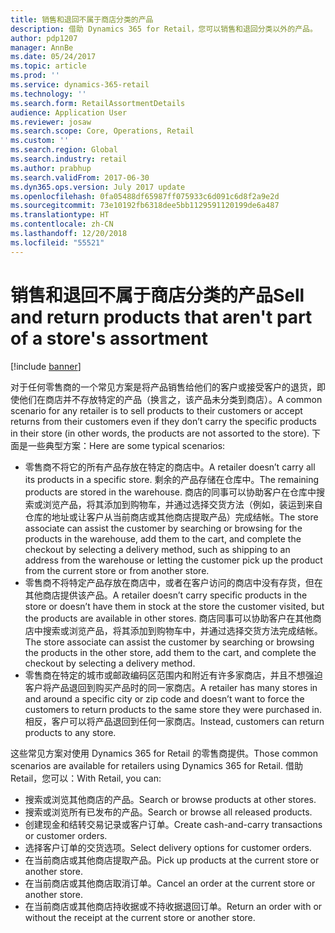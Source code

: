```yaml
---
title: 销售和退回不属于商店分类的产品
description: 借助 Dynamics 365 for Retail，您可以销售和退回分类以外的产品。
author: pdp1207
manager: AnnBe
ms.date: 05/24/2017
ms.topic: article
ms.prod: ''
ms.service: dynamics-365-retail
ms.technology: ''
ms.search.form: RetailAssortmentDetails
audience: Application User
ms.reviewer: josaw
ms.search.scope: Core, Operations, Retail
ms.custom: ''
ms.search.region: Global
ms.search.industry: retail
ms.author: prabhup
ms.search.validFrom: 2017-06-30
ms.dyn365.ops.version: July 2017 update
ms.openlocfilehash: 0fa05488df65987ff075933c6d091c6d8f2a9e2d
ms.sourcegitcommit: 73e10192fb6318dee5bb1129591120199de6a487
ms.translationtype: HT
ms.contentlocale: zh-CN
ms.lasthandoff: 12/20/2018
ms.locfileid: "55521"
---
```

# <a name="sell-and-return-products-that-arent-part-of-a-stores-assortment"></a><span data-ttu-id="4608a-103">销售和退回不属于商店分类的产品</span><span class="sxs-lookup"><span data-stu-id="4608a-103">Sell and return products that aren't part of a store's assortment</span></span>

[!include [banner](includes/banner.md)]

<span data-ttu-id="4608a-104">对于任何零售商的一个常见方案是将产品销售给他们的客户或接受客户的退货，即使他们在商店并不存放特定的产品（换言之，该产品未分类到商店）。</span><span class="sxs-lookup"><span data-stu-id="4608a-104">A common scenario for any retailer is to sell products to their customers or accept returns from their customers even if they don’t carry the specific products in their store (in other words, the products are not assorted to the store).</span></span>
<span data-ttu-id="4608a-105">下面是一些典型方案：</span><span class="sxs-lookup"><span data-stu-id="4608a-105">Here are some typical scenarios:</span></span>

+ <span data-ttu-id="4608a-106">零售商不将它的所有产品存放在特定的商店中。</span><span class="sxs-lookup"><span data-stu-id="4608a-106">A retailer doesn’t carry all its products in a specific store.</span></span> <span data-ttu-id="4608a-107">剩余的产品存储在仓库中。</span><span class="sxs-lookup"><span data-stu-id="4608a-107">The remaining products are stored in the warehouse.</span></span> <span data-ttu-id="4608a-108">商店的同事可以协助客户在仓库中搜索或浏览产品，将其添加到购物车，并通过选择交货方法（例如，装运到来自仓库的地址或让客户从当前商店或其他商店提取产品）完成结帐。</span><span class="sxs-lookup"><span data-stu-id="4608a-108">The store associate can assist the customer by searching or browsing for the products in the warehouse, add them to the cart, and complete the checkout by selecting a delivery method, such as shipping to an address from the warehouse or letting the customer pick up the product from the current store or from another store.</span></span>
+ <span data-ttu-id="4608a-109">零售商不将特定产品存放在商店中，或者在客户访问的商店中没有存货，但在其他商店提供该产品。</span><span class="sxs-lookup"><span data-stu-id="4608a-109">A retailer doesn’t carry specific products in the store or doesn’t have them in stock at the store the customer visited, but the products are available in other stores.</span></span> <span data-ttu-id="4608a-110">商店同事可以协助客户在其他商店中搜索或浏览产品，将其添加到购物车中，并通过选择交货方法完成结帐。</span><span class="sxs-lookup"><span data-stu-id="4608a-110">The store associate can assist the customer by searching or browsing the products in the other store, add them to the cart, and complete the checkout by selecting a delivery method.</span></span>
+ <span data-ttu-id="4608a-111">零售商在特定的城市或邮政编码区范围内和附近有许多家商店，并且不想强迫客户将产品退回到购买产品时的同一家商店。</span><span class="sxs-lookup"><span data-stu-id="4608a-111">A retailer has many stores in and around a specific city or zip code and doesn’t want to force the customers to return products to the same store they were purchased in.</span></span> <span data-ttu-id="4608a-112">相反，客户可以将产品退回到任何一家商店。</span><span class="sxs-lookup"><span data-stu-id="4608a-112">Instead, customers can return products to any store.</span></span>


<span data-ttu-id="4608a-113">这些常见方案对使用 Dynamics 365 for Retail 的零售商提供。</span><span class="sxs-lookup"><span data-stu-id="4608a-113">Those common scenarios are available for retailers using Dynamics 365 for Retail.</span></span> <span data-ttu-id="4608a-114">借助 Retail，您可以：</span><span class="sxs-lookup"><span data-stu-id="4608a-114">With Retail, you can:</span></span>
+ <span data-ttu-id="4608a-115">搜索或浏览其他商店的产品。</span><span class="sxs-lookup"><span data-stu-id="4608a-115">Search or browse products at other stores.</span></span>
+ <span data-ttu-id="4608a-116">搜索或浏览所有已发布的产品。</span><span class="sxs-lookup"><span data-stu-id="4608a-116">Search or browse all released products.</span></span>
+ <span data-ttu-id="4608a-117">创建现金和结转交易记录或客户订单。</span><span class="sxs-lookup"><span data-stu-id="4608a-117">Create cash-and-carry transactions or customer orders.</span></span>
+ <span data-ttu-id="4608a-118">选择客户订单的交货选项。</span><span class="sxs-lookup"><span data-stu-id="4608a-118">Select delivery options for customer orders.</span></span>
+ <span data-ttu-id="4608a-119">在当前商店或其他商店提取产品。</span><span class="sxs-lookup"><span data-stu-id="4608a-119">Pick up products at the current store or another store.</span></span>
+ <span data-ttu-id="4608a-120">在当前商店或其他商店取消订单。</span><span class="sxs-lookup"><span data-stu-id="4608a-120">Cancel an order at the current store or another store.</span></span>
+ <span data-ttu-id="4608a-121">在当前商店或其他商店持收据或不持收据退回订单。</span><span class="sxs-lookup"><span data-stu-id="4608a-121">Return an order with or without the receipt at the current store or another store.</span></span>
